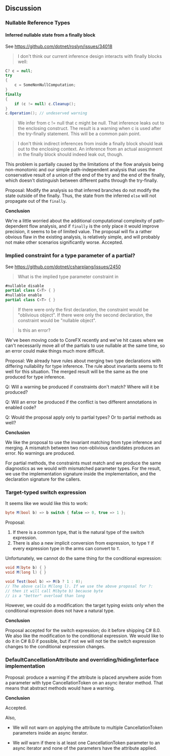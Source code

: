 
## Discussion

### Nullable Reference Types

#### Inferred nullable state from a finally block

See https://github.com/dotnet/roslyn/issues/34018

> I don't think our current inference design interacts with finally blocks well:

```C#
C? c = null;
try
{
    c = SomeNonNullComputation;
}
finally
{
    if (c != null) c.Cleanup();
}
c.Operation(); // undeserved warning
```

> We infer from c != null that c might be null. That inference leaks out to the enclosing construct. The result is a warning when c is used after the try-finally statement. This will be a common pain point.

> I don't think indirect inferences from inside a finally block should leak out to the enclosing context. An inference from an actual assignment in the finally block should indeed leak out, though.


This problem is partially caused by the limitations of the flow analysis being non-monotonic
and our simple path-independent analysis that uses the conservative result of a union
of the end of the try and the end of the finally, which doesn't distinguish between
different paths through the try-finally.

Proposal:
Modify the analysis so that inferred branches do not modify the state outside of the
finally. Thus, the state from the inferred `else` will not propagate out of the `finally`.

**Conclusion**

We're a little worried about the additional computational complexity of path-dependent
flow analysis, and if `finally` is the only place it would improve precision, it seems
to be of limited value. The proposal will fix a rather obvious flaw in the existing
analysis, is relatively simple, and will probably not make other scenarios significantly
worse. Accepted.

### Implied constraint for a type parameter of a partial?

See https://github.com/dotnet/csharplang/issues/2450

> What is the implied type parameter constraint in

```C#
#nullable disable
partial class C<T> { }
#nullable enable
partial class C<T> { }
```

> If there were only the first declaration, the constraint would be "oblivious object". If there
were only the second declaration, the constraint would be "nullable object".

> Is this an error?

We've been moving code to CoreFX recently and we've hit cases where we can't necessarily move all
of the partials to use nullable at the same time, so an error could make things much more
difficult.

Proposal: We already have rules about merging two type declarations with differing nullability
for type inference. The rule about invariants seems to fit well for this situation. The merged
result will be the same as the one produced for type inference.

Q: Will a warning be produced if constraints don't match? Where will it be produced?

Q: Will an error be produced if the conflict is two different annotations in enabled code?

Q: Would the proposal apply only to partial types? Or to partial methods as well?

**Conclusion**

We like the proposal to use the invariant matching from type inference and merging. A mismatch
between two non-oblivious candidates produces an error. No warnings are produced.

For partial methods, the constraints must match and we produce the same diagnostics as we would with mismatched parameter types.
For the result, we use the implementation signature inside the implementation, and the
declaration signature for the callers.

### Target-typed switch expression

It seems like we would like this to work:

```C#
byte M(bool b) => b switch { false => 0, true => 1 };
```

Proposal:

1. If there is a common type, that is the natural type of the switch expression.
2. There is also a new implicit conversion from expression, to type `T` if every
   expression type in the arms can convert to `T`.


Unfortunately, we cannot do the same thing for the conditional expression:

```C#
void M(byte b) { }
void M(long l) { }

void Test(bool b) => M(b ? 1 : 0);
// The above calls M(long l). If we use the above proposal for ?:
// then it will call M(byte b) because byte
// is a "better" overload than long
```

However, we could do a modification: the target typing exists only when the
conditional expression does not have a natural type. 

**Conclusion**

Proposal accepted for the switch expression; do it before shipping C# 8.0. We also like the
modification to the conditional expression. We would like to do it in C# 8.0 if possible, but if
not we will not tie the switch expression changes to the conditional expression changes.

### DefaultCancellationAttribute and overriding/hiding/interface implementation

Proposal: produce a warning if the attribute is placed anywhere aside from a parameter with type
CancellationToken on an async iterator method. That means that abstract methods would have a
warning.

**Conclusion**

Accepted. 

Also,

- We will not warn on applying the attribute to multiple CancellationToken parameters
inside an async iterator.

- We *will* warn if there is at least one CancellationToken parameter
to an async iterator and none of the parameters have the attribute applied.